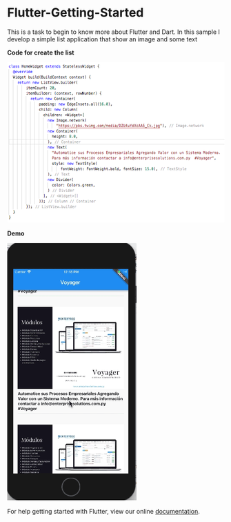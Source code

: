 # Flutter-Getting-Started
This is a task to begin to know more about Flutter and Dart.  In this sample I develop a simple list application that show an image and some text

**Code for create the list**

![demo](https://raw.githubusercontent.com/jorgecasariego/Flutter-Getting-Started/master/demo/Captura%20de%20pantalla%202018-04-04%20a%20la(s)%2012.26.14.png)

**Demo**

![git animated](https://github.com/jorgecasariego/Flutter-Getting-Started/blob/master/demo/demo.gif?raw=true)

For help getting started with Flutter, view our online
[documentation](https://flutter.io/).

